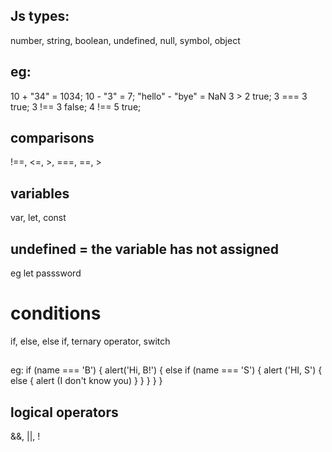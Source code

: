 ## Js types:
number, string, boolean, undefined, null, symbol, object

## eg:
10 + "34" = 1034;
10 - "3" = 7;
"hello" - "bye" = NaN
3 > 2 true;
3 === 3 true;
3 !== 3 false;
4 !== 5  true;

## comparisons
!==, <=, >, ===, ==, >

## variables
var, let, const

## undefined = the variable has not assigned
eg let passsword

# conditions
if, else, else if, ternary operator, switch

##
eg:
if (name === 'B') {
    alert('Hi, B!') {
        else if (name === 'S') {
            alert ('HI, S') {
                else {
                    alert (I don't know you)
                }
            }
        }
    }
}

## logical operators
&&, ||, !